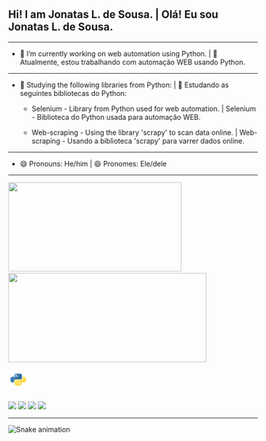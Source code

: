 
## Hi! I am Jonatas L. de Sousa. |  Olá! Eu sou Jonatas L. de Sousa.

***

* 🔭 I’m currently working on web automation using Python. | 🔭 Atualmente, estou trabalhando com automação WEB usando Python.
***

* 🌱 Studying the following libraries from Python: | 🌱 Estudando as seguintes bibliotecas do Python:

   * Selenium - Library from Python used for web automation. | Selenium - Biblioteca do Python usada para automação WEB.
   
   * Web-scraping - Using the library 'scrapy' to scan data online. | Web-scraping - Usando a biblioteca 'scrapy' para varrer dados online.
***

* 😄 Pronouns: He/him | 😄 Pronomes: Ele/dele

***

<div href="https://github.com/Jonatas98Lopes">
  <img height="180cm" width="350cm" src="https://github-readme-stats.vercel.app/api?username=Jonatas98Lopes&showicons=true&theme=cobalt2&include_all_commits=true&count_private=true"/>
  <img height="180cm" width="400cm" src="https://github-readme-stats.vercel.app/api/top-langs/?username=Jonatas98Lopes&layout=compact&langs_count=16&theme=cobalt2"/>

</div>


<div style="display: inline_block"><br> 
  <img align="center" alt="Jou-Python" height="30" width="40" src="https://raw.githubusercontent.com/devicons/devicon/master/icons/python/python-original.svg">
</div>
  
  ##
 
<div>
  <a href="https://jonataslopes98.wixsite.com/jonatasldesousa" target="_blank"><img src="https://img.shields.io/badge/website-000000?style=for-the-badge&logo=About.me&logoColor=white" target="_blank"></a> 
  <a href="https://instagram.com/jou.lopes" target="_blank"><img src="https://img.shields.io/badge/-Instagram-%23E440FF?style=for-the-badge&logo=instagram&logoColor=white" target="_blank"></a>
  <a href="https://www.linkedin.com/in/jonatas-l-de-sousa-32bb89205/" target="_blank"><img src="https://img.shields.io/badge/-LinkedIn-%230077B5?style=for-the-badge&logo=linkedin&logoColor=white" target="_blank"></a>
  <a href="https://wa.me/5511960711296" target="_blank"><img src="https://img.shields.io/badge/WhatsApp-25D366?style=for-the-badge&logo=whatsapp&logoColor=white" target="_blank"></a>
</div>

***

![Snake animation](https://github.com/Jonatas98Lopes/Jonatas98Lopes/blob/output/github-contribution-grid-snake.svg)
